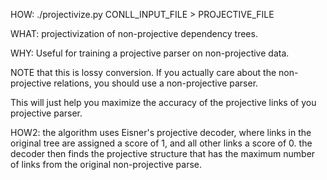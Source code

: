 HOW:
   ./projectivize.py CONLL_INPUT_FILE > PROJECTIVE_FILE

WHAT:
   projectivization of non-projective dependency trees.

WHY:
   Useful for training a projective parser on non-projective data.

   NOTE that this is lossy conversion. 
   If you actually care about the non-projective relations, 
   you should use a non-projective parser.  
   
   This will just help you maximize the accuracy of the projective links
   of you projective parser.

HOW2:
   the algorithm uses Eisner's projective decoder, where links in the
   original tree are assigned a score of 1, and all other links a score
   of 0.  the decoder then finds the projective structure that has the
   maximum number of links from the original non-projective parse.

